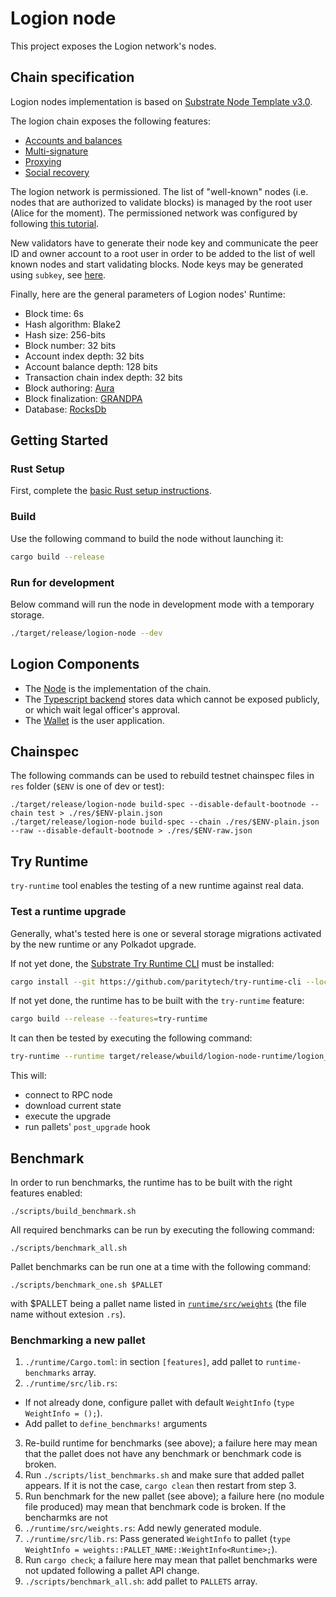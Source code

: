 # Logion node

This project exposes the Logion network's nodes.

## Chain specification

Logion nodes implementation is based on
[Substrate Node Template v3.0](https://github.com/substrate-developer-hub/substrate-node-template/releases/tag/v3.0.0%2B1).

The logion chain exposes the following features:
- [Accounts and balances](https://substrate.dev/rustdocs/v3.0.0/pallet_balances/index.html)
- [Multi-signature](https://substrate.dev/rustdocs/v3.0.0/pallet_multisig/index.html)
- [Proxying](https://substrate.dev/rustdocs/v3.0.0/pallet_proxy/index.html)
- [Social recovery](https://substrate.dev/rustdocs/v3.0.0/pallet_recovery/index.html)

The logion network is permissioned. The list of "well-known" nodes (i.e. nodes that are authorized to
validate blocks) is managed by the root user (Alice for the moment). The permissioned network was configured by
following [this tutorial](https://substrate.dev/docs/en/tutorials/build-permission-network/).

New validators have to generate their node key and communicate the peer ID and owner account to a root user in order
to be added to the
list of well known nodes and start validating blocks. Node keys may be generated
using `subkey`, see [here](https://substrate.dev/docs/en/knowledgebase/integrate/subkey#generating-node-keys).

Finally, here are the general parameters of Logion nodes' Runtime:
- Block time: 6s
- Hash algorithm: Blake2
- Hash size: 256-bits
- Block number: 32 bits
- Account index depth: 32 bits
- Account balance depth: 128 bits
- Transaction chain index depth: 32 bits
- Block authoring: [Aura](https://substrate.dev/docs/en/knowledgebase/advanced/consensus#aura)
- Block finalization: [GRANDPA](https://substrate.dev/docs/en/knowledgebase/advanced/consensus#grandpa)
- Database: [RocksDb](https://rocksdb.org/)

## Getting Started

### Rust Setup

First, complete the [basic Rust setup instructions](./docs/rust-setup.md).

### Build

Use the following command to build the node without launching it:

```sh
cargo build --release
```

### Run for development

Below command will run the node in development mode with a temporary storage.

```sh
./target/release/logion-node --dev
```

## Logion Components

* The [Node](https://github.com/logion-network/logion-node) is the implementation of the chain.
* The [Typescript backend](https://github.com/logion-network/logion-backend-ts) stores data which cannot be exposed publicly, or which wait legal officer's approval.
* The [Wallet](https://github.com/logion-network/logion-wallet) is the user application.

## Chainspec

The following commands can be used to rebuild testnet chainspec files in `res` folder (`$ENV` is one of dev or test):

```
./target/release/logion-node build-spec --disable-default-bootnode --chain test > ./res/$ENV-plain.json
./target/release/logion-node build-spec --chain ./res/$ENV-plain.json --raw --disable-default-bootnode > ./res/$ENV-raw.json
```

## Try Runtime

`try-runtime` tool enables the testing of a new runtime against real data.

### Test a runtime upgrade

Generally, what's tested here is one or several storage migrations activated by the new runtime or any Polkadot upgrade.

If not yet done, the [Substrate Try Runtime CLI](https://github.com/paritytech/try-runtime-cli) must be installed:

```sh
cargo install --git https://github.com/paritytech/try-runtime-cli --locked
```

If not yet done, the runtime has to be built with the `try-runtime` feature:

```sh
cargo build --release --features=try-runtime
```

It can then be tested by executing the following command:

```sh
try-runtime --runtime target/release/wbuild/logion-node-runtime/logion_node_runtime.compact.compressed.wasm on-runtime-upgrade live --uri wss://rpc01.logion.network:443
```

This will:
- connect to RPC node
- download current state
- execute the upgrade
- run pallets' `post_upgrade` hook

## Benchmark

In order to run benchmarks, the runtime has to be built with the right features enabled:

```
./scripts/build_benchmark.sh
```

All required benchmarks can be run by executing the following command:

```
./scripts/benchmark_all.sh
```

Pallet benchmarks can be run one at a time with the following command:

```
./scripts/benchmark_one.sh $PALLET
```

with $PALLET being a pallet name listed in [`runtime/src/weights`](`./runtime/src/weights`) (the file name without extesion `.rs`).

### Benchmarking a new pallet

1. `./runtime/Cargo.toml`: in section `[features]`, add pallet to `runtime-benchmarks` array.
2. `./runtime/src/lib.rs`:
  - If not already done, configure pallet with default `WeightInfo` (`type WeightInfo = ();`).
  - Add pallet to `define_benchmarks!` arguments
3. Re-build runtime for benchmarks (see above); a failure here may mean that the pallet does not have any benchmark or benchmark code is broken.
4. Run `./scripts/list_benchmarks.sh` and make sure that added pallet appears. If it is not the case, `cargo clean` then restart from step 3.
5. Run benchmark for the new pallet (see above); a failure here (no module file produced) may mean that benchmark code is broken.
   If the bencharmks are not
6. `./runtime/src/weights.rs`: Add newly generated module.
7. `./runtime/src/lib.rs`: Pass generated `WeightInfo` to pallet (`type WeightInfo = weights::PALLET_NAME::WeightInfo<Runtime>;`).
8. Run `cargo check`; a failure here may mean that pallet benchmarks were not updated following a pallet API change.
9. `./scripts/benchmark_all.sh`: add pallet to `PALLETS` array.
